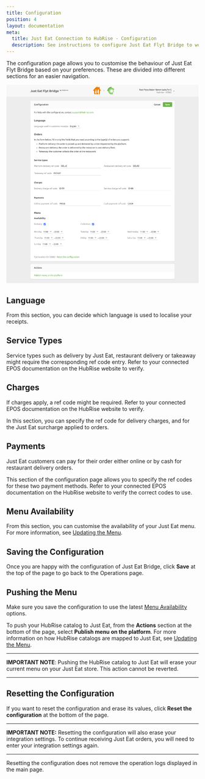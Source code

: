 ```yaml
---
title: Configuration
position: 4
layout: documentation
meta:
  title: Just Eat Connection to HubRise - Configuration
  description: See instructions to configure Just Eat Flyt Bridge to work seamlessly with Just Eat and your EPOS or other apps connected to HubRise. Configuration is simple.
---
```


The configuration page allows you to customise the behaviour of Just Eat Flyt Bridge based on your preferences.
These are divided into different sections for an easier navigation.

![Just Eat Flyt Bridge configuration page](../images/002-en-just-eat-configuration-page.png)

## Language

From this section, you can decide which language is used to localise your receipts.

## Service Types

Service types such as delivery by Just Eat, restaurant delivery or takeaway might require the corresponding ref code entry. Refer to your connected EPOS documentation on the HubRise website to verify.

## Charges

If charges apply, a ref code might be required. Refer to your connected EPOS documentation on the HubRise website to verify.

In this section, you can specify the ref code for delivery charges, and for the Just Eat surcharge applied to orders.

## Payments

Just Eat customers can pay for their order either online or by cash for restaurant delivery orders.

This section of the configuration page allows you to specify the ref codes for these two payment methods. Refer to your connected EPOS documentation on the HubRise website to verify the correct codes to use.

## Menu Availability

From this section, you can customise the availability of your Just Eat menu. For more information, see [Updating the Menu](/apps/just-eat-flyt/updating-menu#availability).


## Saving the Configuration

Once you are happy with the configuration of Just Eat Bridge, click **Save** at the top of the page to go back to the Operations page.

## Pushing the Menu

Make sure you save the configuration to use the latest [Menu Availability](#menu-availability) options.

To push your HubRise catalog to Just Eat, from the **Actions** section at the bottom of the page, select **Publish menu on the platform**. For more information on how HubRise catalogs are mapped to Just Eat, see [Updating the Menu](/apps/just-eat-flyt/updating-menu).

---

**IMPORTANT NOTE**: Pushing the HubRise catalog to Just Eat will erase your current menu on your Just Eat store. This action cannot be reverted. 

---

## Resetting the Configuration

If you want to reset the configuration and erase its values, click **Reset the configuration** at the bottom of the page.

---

**IMPORTANT NOTE:** Resetting the configuration will also erase your integration settings. To continue receiving Just Eat orders, you will need to enter your integration settings again.

---

Resetting the configuration does not remove the operation logs displayed in the main page.
